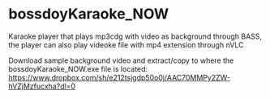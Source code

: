 # bossdoyKaraoke_NOW
Karaoke player that plays mp3cdg with video as background through BASS, the player can also play videoke file with mp4 extension through nVLC

Download sample background video and extract/copy to where the bossdoyKaraoke_NOW.exe file is located: https://www.dropbox.com/sh/e212tsjgdp50o0j/AAC70MMPy2ZW-hVZjMzfucxha?dl=0
